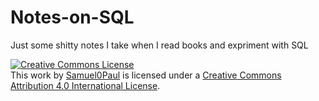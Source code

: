 # Notes-on-SQL

Just some shitty notes I take when I read books and expriment with SQL

<a rel="license" href="http://creativecommons.org/licenses/by/4.0/"><img alt="Creative Commons License" style="border-width:0" src="https://i.creativecommons.org/l/by/4.0/88x31.png" /></a><br />This work by <a xmlns:cc="http://creativecommons.org/ns#" href="mailto:paulsamuelvishesh@live.com" property="cc:attributionName" rel="cc:attributionURL">Samuel0Paul</a> is licensed under a <a rel="license" href="http://creativecommons.org/licenses/by/4.0/">Creative Commons Attribution 4.0 International License</a>.
